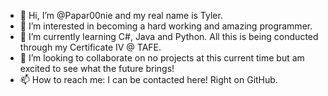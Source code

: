 - 👋 Hi, I’m @Papar00nie and my real name is Tyler.
- 👀 I’m interested in becoming a hard working and amazing programmer.
- 🌱 I’m currently learning C#, Java and Python. All this is being conducted through my Certificate IV @ TAFE.
- 💞️ I’m looking to collaborate on no projects at this current time but am excited to see what the future brings!
- 📫 How to reach me: I can be contacted here! Right on GitHub.
